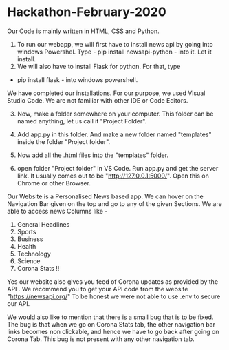 # Hackathon-February-2020
 Our Code is mainly written in HTML, CSS and Python.

1.  To run our webapp, we will first have to install news api by going into windows Powershel.
  Type - pip install newsapi-python - into it. Let it install. 
2. We will also have to install Flask for python. For that, type 
  - pip install flask - into windows powershell. 

We have completed our installations. For our purpose, we used Visual Studio Code. We are not familiar with other IDE or Code Editors.

3. Now, make a folder somewhere on your computer. This folder can be named anything, let us call it "Project Folder".

4. Add app.py in this folder. And make a new folder named "templates" inside the folder "Project folder".

5. Now add all the .html files into the "templates" folder.
6. open folder "Project folder" in VS Code. Run app.py and get the server link. 
It usually comes out to be "http://127.0.0.1:5000/". Open this on Chrome or other Browser.

Our Website is a Personalised News based app. We can hover on the Navigation Bar given on the top and go to any of the given Sections.
We are able to access news Columns like -
1. General Headlines
2. Sports
3. Business
4. Health
5. Technology
6. Science
7. Corona Stats !! 

Yes our website also gives you feed of Corona updates as provided by the API .
We recommend you to get your API code from the website "https://newsapi.org/"
To be honest we were not able to use .env to secure our API. 

We would also like to mention that there is a small bug that is to be fixed. The bug is that when we go on Corona Stats tab, the other navigation bar links becomes non clickable, and hence we have to go back after going on Corona Tab. This bug is not present with any other navigation tab.  


